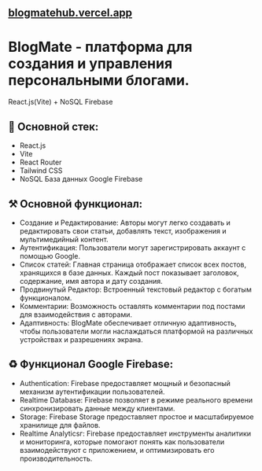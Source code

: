 ## [blogmatehub.vercel.app](https://blogmatehub.vercel.app)
# BlogMate - платформа для создания и управления персональными блогами. 
React.js(Vite) + NoSQL Firebase

## 📝 Основной стек:
- React.js
- Vite
- React Router
- Tailwind CSS
- NoSQL База данных Google Firebase

## ⚒️ Основной функционал:
- Создание и Редактирование: Авторы могут легко создавать и редактировать свои статьи, добавлять текст, изображения и мультимедийный контент.
- Аутентификация: Пользователи могут зарегистрировать аккаунт с помощью Google.
- Список статей: Главная страница отображает список всех постов, хранящихся в базе данных. Каждый пост показывает заголовок, содержание, имя автора и дату создания.
- Продвинутый Редактор: Встроенный текстовый редактор с богатым функционалом.
- Комментарии: Возможность оставлять комментарии под постами для взаимодействия с авторами.
- Адаптивность: BlogMate обеспечивает отличную адаптивность, чтобы пользователи могли наслаждаться платформой на различных устройствах и разрешениях экрана. 

## ♻️ Функционал Google Firebase:
- Authentication: Firebase предоставляет мощный и безопасный механизм аутентификации пользователей.
- Realtime Database: Firebase  позволяет в режиме реального времени синхронизировать данные между клиентами.
- Storage: Firebase Storage предоставляет простое и масштабируемое хранилище для файлов.
- Realtime Analyticsг: Firebase предоставляет инструменты аналитики и мониторинга, которые помогают понять как пользователи взаимодействуют с приложением, и оптимизировать его производительность.
